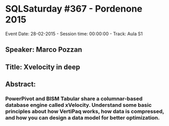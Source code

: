 # SQLSaturday #367 - Pordenone 2015
Event Date: 28-02-2015 - Session time: 00:00:00 - Track: Aula S1
## Speaker: Marco Pozzan
## Title: Xvelocity in deep
## Abstract:
### PowerPivot and BISM Tabular share a columnar-based database engine called xVelocity. Understand some basic principles about how VertiPaq works, how data is compressed, and how you can design a data model for better optimization. 
